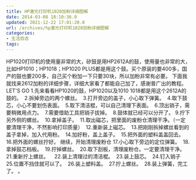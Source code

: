 ```yaml
---
title: HP激光打印机1020加粉详细图解
date: 2014-03-08 18:10:36.0
updated: 2021-12-22 17:01:20.0
url: /archives/hp激光打印机1020加粉详细图解
categories: 
- 生活百态
tags: 
---
```


HP1020打印机的使用量非常的大，矽鼓是用HP2612A的鼓，使用量也非常的大，比如HP1010；HP1018；HP1020 PLUS都是用这个鼓。买个原装的要400多，国产的鼓也要200多，自己买个粉加一下只要30块，所以加粉非常有必要。
下面我就找来2612加粉的详细步骤，详细大家看了都能自己加了，感谢普广出的教程。
LET'S GO
1.先来看看HP1020的鼓，HP1020以及1010 1018都是用这个2612A的鼓的。
<img alt="" src="http://bbs.drvsky.com/attachment/Mon_0706/2_3_8171d64206e88f7.jpg" border="0" />
2.拆掉旁边的两个螺丝。
<img alt="" src="http://bbs.drvsky.com/attachment/Mon_0706/2_3_de2fcf6dc4e6f99.jpg" border="0" />
3.打开旁边的盖子，小心取下弹簧。
<img alt="" src="http://bbs.drvsky.com/attachment/Mon_0706/2_3_e2f94c6a0198f23.jpg" border="0" />
4.取下鼓芯，小心不要划伤表面。
<img alt="" src="http://bbs.drvsky.com/attachment/Mon_0706/2_3_236559b929905c2.jpg" border="0" />
5.取下清洁棍，可以自己清理下表面。
<img alt="" src="http://bbs.drvsky.com/attachment/Mon_0706/2_3_155f6b8bd9f8109.jpg" border="0" />
6.顶出销子，需要稍微用点力。
<img alt="" src="http://bbs.drvsky.com/attachment/Mon_0706/2_3_372f6b1adfb51e6.jpg" border="0" />
7.需要借助工具把销子拔掉。
<img alt="" src="http://bbs.drvsky.com/attachment/Mon_0706/2_3_681e3b890bf5672.jpg" border="0" />
8.鼓体就已经可以分开了。
<img alt="" src="http://bbs.drvsky.com/attachment/Mon_0706/2_3_56bceadc220bee1.jpg" border="0" />9.拧下另外侧的螺丝。
<img alt="" src="http://bbs.drvsky.com/attachment/Mon_0706/2_3_f1517910db2e18c.jpg" border="0" />
10.拿掉盖子。
<img alt="" src="http://bbs.drvsky.com/attachment/Mon_0706/2_3_61c2194cdc5a25b.jpg" border="0" />
11.取出磁芯，把里面的废粉仓清理干净。（一定要清理干净，不然影响打印质量）
<img alt="" src="http://bbs.drvsky.com/attachment/Mon_0706/2_3_309987d52c512ac.jpg" border="0" />
12.重新装上磁芯。
<img alt="" src="http://bbs.drvsky.com/attachment/Mon_0706/2_3_25c77f6ac4976aa.jpg" border="0" />
13.把刚刚拆掉螺丝看到的盖子拿掉，加入代用粉。
<img alt="" src="http://bbs.drvsky.com/attachment/Mon_0706/2_3_607021f780d15d1.jpg" border="0" />
14.加好粉，盖上盖子。
<img alt="" src="http://bbs.drvsky.com/attachment/Mon_0706/2_3_7c02982479d1a6b.jpg" border="0" />
15.把外面的塑料盖盖回去。
<img alt="" src="http://bbs.drvsky.com/attachment/Mon_0706/2_3_59c4452cce189b3.jpg" border="0" />
16.把外面的螺丝拧好。
<img alt="" src="http://bbs.drvsky.com/attachment/Mon_0706/2_3_d23286a62c8477f.jpg" border="0" />继续，开始清理废粉仓
17.小心取下旁边的定位弹簧。
<img alt="" src="http://bbs.drvsky.com/attachment/Mon_0706/2_3_cb936e6a1c7fa89.jpg" border="0" />
18.拿掉鼓芯档板。
<img alt="" src="http://bbs.drvsky.com/attachment/Mon_0706/2_3_aa875d29d9c2ab4.jpg" border="0" />
19.拧掉螺丝。
<img alt="" src="http://bbs.drvsky.com/attachment/Mon_0706/2_3_255322744669c3e.jpg" border="0" />
20.取下刮板，清理废粉仓。一定要清理干净。
<img alt="" src="http://bbs.drvsky.com/attachment/Mon_0706/2_3_fdd8b4b34dd5e44.jpg" border="0" />
21.重新拧上螺丝。
&nbsp;
<img alt="" src="http://bbs.drvsky.com/attachment/Mon_0706/2_3_dd698d81ccc71c4.jpg" border="0" />
22.装上清理过的清洁棍。
<img alt="" src="http://bbs.drvsky.com/attachment/Mon_0706/2_3_cb47f6cf89051d5.jpg" border="0" />
23.装上鼓芯。
<img alt="" src="http://bbs.drvsky.com/attachment/Mon_0706/2_3_2d56a73200b8ccc.jpg" border="0" />
24.钉入销子
<img alt="" src="http://bbs.drvsky.com/attachment/Mon_0706/2_3_d457e67bf0c2a42.jpg" border="0" />
25.位置不挡住就可以了。
<img alt="" src="http://bbs.drvsky.com/attachment/Mon_0706/2_3_39f744e84596f55.jpg" border="0" />
26.装上塑料盖。
<img alt="" src="http://bbs.drvsky.com/attachment/Mon_0706/2_3_e6b5da3e150a04b.jpg" border="0" />
27.拧上螺丝。
<img alt="" src="http://bbs.drvsky.com/attachment/Mon_0706/2_3_c739579cb0ac0f0.jpg" border="0" />
28.装上弹簧，完工了。
<img alt="" src="http://bbs.drvsky.com/attachment/Mon_0706/2_3_f82b3261f7ce726.jpg" border="0" />。
<img alt="" src="http://bbs.drvsky.com/attachment/Mon_0706/2_3_f82b3261f7ce726.jpg" border="0" />
